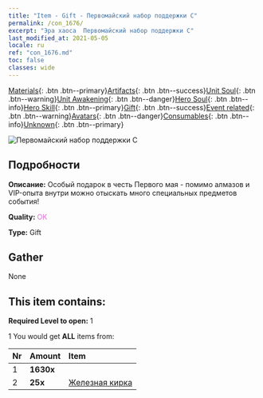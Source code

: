 ```yaml
---
title: "Item - Gift - Первомайский набор поддержки C"
permalink: /con_1676/
excerpt: "Эра хаоса  Первомайский набор поддержки C"
last_modified_at: 2021-05-05
locale: ru
ref: "con_1676.md"
toc: false
classes: wide
---
```

 [Materials](/ItemsRU/){: .btn .btn--primary}[Artifacts](/ItemsRU/Artifacts/){: .btn .btn--success}[Unit Soul](/ItemsRU/UnitSoul/){: .btn .btn--warning}[Unit Awakening](/ItemsRU/UnitAwakening/){: .btn .btn--danger}[Hero Soul](/ItemsRU/HeroSoul/){: .btn .btn--info}[Hero Skill](/ItemsRU/HeroSkill/){: .btn .btn--primary}[Gift](/ItemsRU/Gift/){: .btn .btn--success}[Event related](/ItemsRU/Events/){: .btn .btn--warning}[Avatars](/ItemsRU/Avatars/){: .btn .btn--danger}[Consumables](/ItemsRU/Consumables/){: .btn .btn--info}[Unknown](/ItemsRU/Unknown/){: .btn .btn--primary}

 ![Первомайский набор поддержки C](/images/t/i_907292.png)

## Подробности
 **Описание:** Особый подарок в честь Первого мая - помимо алмазов и VIP-опыта внутри можно отыскать много специальных предметов события!

 **Quality:** <span style="color: #DA70D6">OK</span>

 **Type:** Gift

## Gather

  None

## This item contains:

 **Required Level to open:** 1

 1 You would get **ALL** items  from:

  | Nr | Amount |     Item    |
  |:---|:-------|:------------|
  | 1 |  **1630x** | <i class="fas fa-gem"/> |  | 
  | 2 |  **25x** | [Железная кирка](/ItemsRU/con_539/) |  | 
